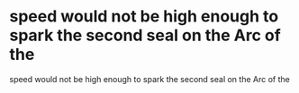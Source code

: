 # speed would not be high enough to spark the second seal on the Arc of the

speed would not be high enough to spark the second seal on the Arc of the
